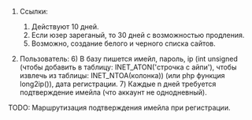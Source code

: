 1. Ссылки:
    1) Действуют 10 дней.
    2) Если юзер зареганый, то 30 дней с возможностью продления.
    <!--3) В базу пишется автор, сама ссылка, дата создания, дата истечения, количество переходов.-->
    <!--4) Создание отдельной таблицы, в которую записываются разобранные ссылки: хост, юри,
        возможно, различные параметры (с помощью JS);
            С помощью js в таблицу добавить вот что:
                protocol, origin, host, hostname, href, pathname, search, hash.-->
    5) Возможно, создание белого и черного списка сайтов.

2. Пользователь:
    6) В базу пишется имейл, пароль, ip (int unsigned (чтобы добавить в таблицу: 
        INET_ATON('строчка с айпи'), чтобы извлечь из таблицы: INET_NTOA(колонка)) (или php функция long2ip()), дата регистрации.
    7) Каждые n дней требуется подтверждение имейла (что аккаунт не однодневный).

TODO: Маршрутизация подтверждения имейла при регистрации.